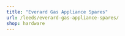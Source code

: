 ```yaml
---
title: "Everard Gas Appliance Spares"
url: /leeds/everard-gas-appliance-spares/
shop: hardware
---
```

